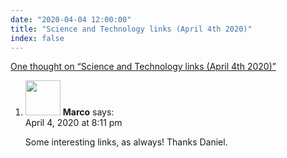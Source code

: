 ```yaml
---
date: "2020-04-04 12:00:00"
title: "Science and Technology links (April 4th 2020)"
index: false
---
```


[One thought on &ldquo;Science and Technology links (April 4th 2020)&rdquo;](/lemire/blog/2020/04-04-science-and-technology-links-april-4th-2020)

<ol class="comment-list">
<li id="comment-499367" class="comment even thread-even depth-1">
<div class="comment-author vcard">
<img alt src="https://secure.gravatar.com/avatar/6c448f3eeab8a11b1953f9a92de8973c?s=56&#038;d=mm&#038;r=g" srcset="https://secure.gravatar.com/avatar/6c448f3eeab8a11b1953f9a92de8973c?s=112&#038;d=mm&#038;r=g 2x" class="avatar avatar-56 photo" height="56" width="56" decoding="async" /> <b class="fn">Marco</b> <span class="says">says:</span> </div>
<div class="comment-metadata"><time datetime="2020-04-04T20:11:33+00:00">April 4, 2020 at 8:11 pm</time></a> </div>
<div class="comment-content">
<p>Some interesting links, as always! Thanks Daniel.</p>
</div>
</li>
</ol>
